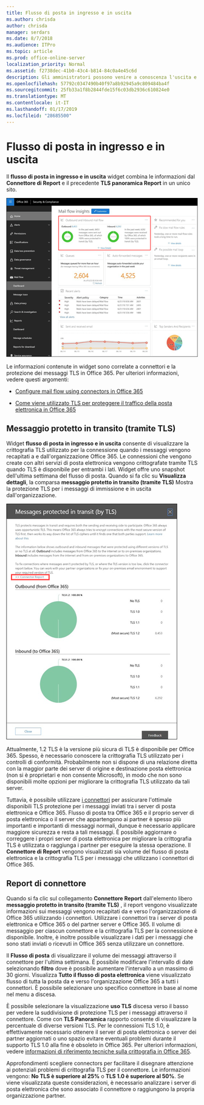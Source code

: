 ```yaml
---
title: Flusso di posta in ingresso e in uscita
ms.author: chrisda
author: chrisda
manager: serdars
ms.date: 8/7/2018
ms.audience: ITPro
ms.topic: article
ms.prod: office-online-server
localization_priority: Normal
ms.assetid: f2738dec-41b0-43c4-b814-84c0a4e45c6d
description: Gli amministratori possono venire a conoscenza l'uscita e widget del flusso di posta in ingresso nel dashboard di flusso della posta in & la protezione di Office 365 centro conformità.
ms.openlocfilehash: 57792c0347490b40f97a8b92945a9c809484ba4f
ms.sourcegitcommit: 25fb33a1f8b2844fde15f6c03db2936c610824e0
ms.translationtype: MT
ms.contentlocale: it-IT
ms.lasthandoff: 01/17/2019
ms.locfileid: "28685500"
---
```

# <a name="outbound-and-inbound-mail-flow"></a>Flusso di posta in ingresso e in uscita

Il **flusso di posta in ingresso e in uscita** widget combina le informazioni dal **Connettore di Report** e il precedente **TLS panoramica Report** in un unico sito.

![Il rapporto di flusso della posta in uscita e in ingresso nel dashboard di flusso della posta in & la protezione di Office 365 centro conformità](media/2c591d1c-bad6-4b72-890e-f8fdfd4f447a.png)

Le informazioni contenute in widget sono correlate a connettori e la protezione dei messaggi TLS in Office 365. Per ulteriori informazioni, vedere questi argomenti:

- [Configure mail flow using connectors in Office 365](https://technet.microsoft.com/library/ms.exch.eac.connectorselection.aspx)

- [Come viene utilizzato TLS per proteggere il traffico della posta elettronica in Office 365](https://support.office.com/article/4CDE0CDA-3430-4DC0-B489-F2C0736C929F)

## <a name="message-protected-in-transit-by-tls"></a>Messaggio protetto in transito (tramite TLS)

Widget **flusso di posta in ingresso e in uscita** consente di visualizzare la crittografia TLS utilizzato per la connessione quando i messaggi vengono recapitati a e dall'organizzazione Office 365. Le connessioni che vengono create con altri servizi di posta elettronica vengono crittografate tramite TLS quando TLS è disponibile per entrambi i lati. Widget offre uno snapshot dell'ultima settimana del flusso di posta. Quando si fa clic su **Visualizza dettagli**, la comparsa **messaggio protetto in transito (tramite TLS)** Mostra la protezione TLS per i messaggi di immissione e in uscita dall'organizzazione.

![I messaggi protetti in transito (tramite TLS) menu mobile & la protezione di Office 365 centro conformità](media/825aa74c-413d-4141-8e3c-dfe68ae78eed.png)

Attualmente, 1.2 TLS è la versione più sicura di TLS è disponibile per Office 365. Spesso, è necessario conoscere la crittografia TLS utilizzato per i controlli di conformità. Probabilmente non si dispone di una relazione diretta con la maggior parte dei server di origine e destinazione posta elettronica (non si è proprietari e non consente Microsoft), in modo che non sono disponibili molte opzioni per migliorare la crittografia TLS utilizzato da tali server.

Tuttavia, è possibile utilizzare [i connettori](https://technet.microsoft.com/library/ms.exch.eac.connectorselection.aspx) per assicurare l'ottimale disponibili TLS protezione per i messaggi inviati tra i server di posta elettronica e Office 365. Flusso di posta tra Office 365 e il proprio server di posta elettronica o il server che appartengono ai partner è spesso più importanti e importanti di messaggi normali, dunque è necessario applicare maggiore sicurezza e resta a tali messaggi. È possibile aggiornare o correggere i propri server di posta elettronica per migliorare la crittografia TLS è utilizzata o raggiunga i partner per eseguire la stessa operazione. Il **Connettore di Report** vengono visualizzati sia volume del flusso di posta elettronica e la crittografia TLS per i messaggi che utilizzano i connettori di Office 365.

## <a name="connector-report"></a>Report di connettore

Quando si fa clic sul collegamento **Connettore Report** dall'elemento libero **messaggio protetto in transito (tramite TLS)** , il report vengono visualizzate informazioni sui messaggi vengono recapitati da e verso l'organizzazione di Office 365 utilizzando i connettori. Utilizzare i connettori tra i server di posta elettronica e Office 365 o del partner server e Office 365. Il volume di messaggio per ciascun connettore e la crittografia TLS per la connessione è disponibile. Inoltre, è inoltre possibile visualizzare i dati per i messaggi che sono stati inviati o ricevuti in Office 365 senza utilizzare un connettore.

Il **Flusso di posta** di visualizzare il volume dei messaggi attraverso il connettore per l'ultima settimana. È possibile modificare l'intervallo di date selezionando **filtro** dove è possibile aumentare l'intervallo a un massimo di 30 giorni. Visualizza **Tutto il flusso di posta elettronica** viene visualizzato flusso di tutta la posta da e verso l'organizzazione Office 365 a tutti i connettori. È possibile selezionare uno specifico connettore in base al nome nel menu a discesa.

È possibile selezionare la visualizzazione **uso TLS** discesa verso il basso per vedere la suddivisione di protezione TLS per i messaggi attraverso il connettore. Come con **TLS Panoramica** rapporto consente di visualizzare la percentuale di diverse versioni TLS. Per le connessioni TLS 1.0, è effettivamente necessario ottenere il server di posta elettronica o server dei partner aggiornati o uno spazio evitare eventuali problemi durante il supporto TLS 1.0 alla fine è obsoleto in Office 365. Per ulteriori informazioni, vedere [informazioni di riferimento tecniche sulla crittografia in Office 365](https://support.office.com/article/862cbe93-4268-4ef9-ba79-277545ecf221).

Approfondimenti scegliere connectors per facilitare il disegnare attenzione ai potenziali problemi di crittografia TLS per il connettore. Le informazioni vengono: **No TLS è superiore al 25%** o **TLS 1.0 è superiore al 50%**. Se viene visualizzata queste considerazioni, è necessario analizzare i server di posta elettronica che sono associato il connettore o raggiungono la propria organizzazione partner.
